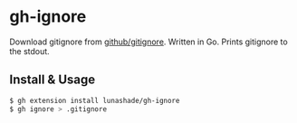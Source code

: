 # gh-ignore

Download gitignore from [github/gitignore](https://github.com/github/gitignore).
Written in Go. Prints gitignore to the stdout.

## Install & Usage

```bash
$ gh extension install lunashade/gh-ignore
$ gh ignore > .gitignore
```
